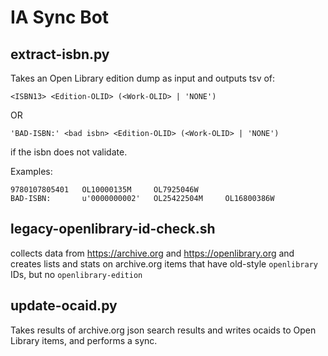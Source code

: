 # IA Sync Bot



## extract-isbn.py

Takes an Open Library edition dump as input and outputs tsv of:

`<ISBN13> <Edition-OLID> (<Work-OLID> | 'NONE')`

  OR
  
`'BAD-ISBN:' <bad isbn> <Edition-OLID> (<Work-OLID> | 'NONE')`

if the isbn does not validate.

Examples:
```
9780107805401   OL10000135M     OL7925046W
BAD-ISBN:       u'0000000002'   OL25422504M     OL16800386W
```

## legacy-openlibrary-id-check.sh
collects data from https://archive.org and https://openlibrary.org and creates lists and stats on archive.org
items that have old-style `openlibrary` IDs, but no `openlibrary-edition`

## update-ocaid.py
Takes results of archive.org json search results and writes ocaids to Open Library items, and performs a sync.
